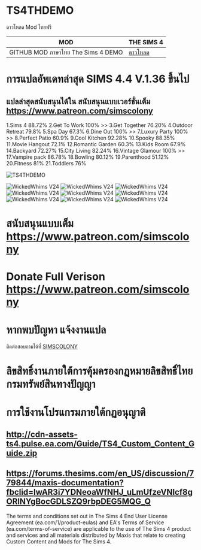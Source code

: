 # TS4THDEMO
ดาวโหลด Mod ไทยฟรี

| MOD   | THE SIMS 4 |
| ------------- | ------------- |
|GITHUB MOD ภาษาไทย The Sims 4 DEMO  | [ ดาวโหลด ](https://github.com/simcolony/TS4THDEMO/releases/download/TH434/SIMSCOLONY_V434.package) |

# การแปลอัพเดทล่าสุด SIMS 4.4 V.1.36 ขึ้นไป
## แปลล่าสุดสนับสนุนได้ใน สนับสนุนแบบเวอร์ชั่นเต็ม https://www.patreon.com/simscolony

1.Sims 4 88.72% 
2.Get To Work 100% >>
3.Get Together 76.20%
4.Outdoor Retreat 79.8%
5.Spa Day 67.3%
6.Dine Out 100% >>
7.Luxury Party 100% >>
8.Perfect Patio 60.9%
9.Cool Kitchen 92.28%
10.Spooky 88.35%
11.Movie Hangout 72.1%
12.Romantic Garden 60.3%
13.Kids Room 67.9%
14.Backyard 72.27% 
15.City Living 82.24% 
16.Vintage Glamour 100% >>
17.Vampire pack 86.78%
18.Bowling 80.12%
19.Parenthood  51.12%
20.Fitness 81%
21.Toddlers 76%


![TS4THDEMO](https://i.imgur.com/Cb0ETW7.jpg)

![WickedWhims V24](https://i.imgur.com/WX3uPMf.jpg)
![WickedWhims V24](https://i.imgur.com/34GSL2S.jpg)
![WickedWhims V24](https://i.imgur.com/rppsRWD.jpg)
![WickedWhims V24](https://i.imgur.com/EumppKh.jpg)
![WickedWhims V24](https://i.imgur.com/AtVlOpM.jpg)
![WickedWhims V24](https://i.imgur.com/VlXvCl9.jpg)
![WickedWhims V24](https://i.imgur.com/1FqiZmm.jpg)
![WickedWhims V24](https://i.imgur.com/vfTgFyH.jpg)
![WickedWhims V24](https://i.imgur.com/7dFetNb.jpg)


# สนับสนุนแบบเต็ม https://www.patreon.com/simscolony
# Donate Full Verison https://www.patreon.com/simscolony

# หากพบปัญหา แจ้งงานแปล
ติดต่อสอบถามได้ที่ [SIMSCOLONY](https://www.facebook.com/SimsColony/)

# ลิขสิทธิ์งานภายใต้การคุ้มครองกฏหมายลิขสิทธิ์ไทย กรมทรัพย์สินทางปัญญา

# การใช้งานโปรแกรมภายใต้กฏอนุญาติ 
## http://cdn-assets-ts4.pulse.ea.com/Guide/TS4_Custom_Content_Guide.zip
## https://forums.thesims.com/en_US/discussion/779844/maxis-documentation?fbclid=IwAR3i7YDNeoaWfNHJ_uLmUfzeVNIcf8gORINYgBocGDLSZQ9rbpDEG5MQG_Q

The terms and conditions set out in The Sims 4 End User License Agreement (ea.com/1/product-eulas) and EA's Terms of Service (ea.com/terms-of-service) are applicable to the use of The Sims 4 product and services and all materials distributed by Maxis that relate to creating Custom Content and Mods for The Sims 4.




